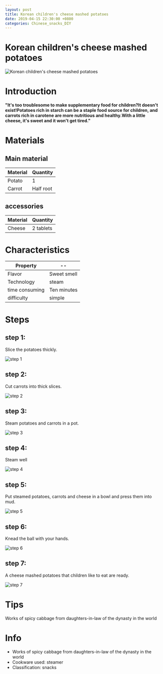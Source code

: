 ```yaml
---
layout: post
title: Korean children's cheese mashed potatoes
date: 2019-04-15 22:30:00 +0800
categories: Chinese_snacks_DIY
---
```


# Korean children's cheese mashed potatoes

![Korean children's cheese mashed potatoes]({{site.baseurl}}/img/431370/431370.jpg)

# Introduction

**"It's too troublesome to make supplementary food for children?It doesn't exist!Potatoes rich in starch can be a staple food source for children, and carrots rich in carotene are more nutritious and healthy.With a little cheese, it's sweet and it won't get tired."**

# Materials


## Main material

Material|Quantity
--|--
Potato|1
Carrot|Half root

## accessories

Material|Quantity
--|--
Cheese|2 tablets

# Characteristics

Property|--
--|--
Flavor|Sweet smell
Technology|steam
time consuming|Ten minutes
difficulty|simple

# Steps

## step 1:

Slice the potatoes thickly.

![step 1]({{site.baseurl}}/img/431370/1.jpg)

## step 2:

Cut carrots into thick slices.

![step 2]({{site.baseurl}}/img/431370/2.jpg)

## step 3:

Steam potatoes and carrots in a pot.

![step 3]({{site.baseurl}}/img/431370/3.jpg)

## step 4:

Steam well

![step 4]({{site.baseurl}}/img/431370/4.jpg)

## step 5:

Put steamed potatoes, carrots and cheese in a bowl and press them into mud.

![step 5]({{site.baseurl}}/img/431370/5.jpg)

## step 6:

Knead the ball with your hands.

![step 6]({{site.baseurl}}/img/431370/6.jpg)

## step 7:

A cheese mashed potatoes that children like to eat are ready.

![step 7]({{site.baseurl}}/img/431370/7.jpg)

# Tips

Works of spicy cabbage from daughters-in-law of the dynasty in the world

# Info

- Works of spicy cabbage from daughters-in-law of the dynasty in the world
- Cookware used: steamer
- Classification: snacks